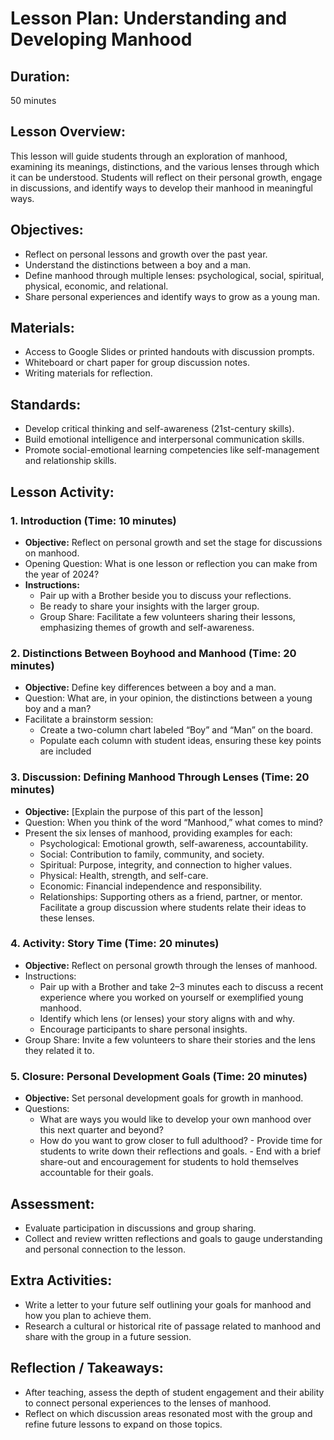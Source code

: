 # Lesson Plan: Understanding and Developing Manhood

## **Duration:**
50 minutes

## **Lesson Overview:**
This lesson will guide students through an exploration of manhood, examining its meanings, distinctions, and the various lenses through which it can be understood. Students will reflect on their personal growth, engage in discussions, and identify ways to develop their manhood in meaningful ways.

## **Objectives:**
- Reflect on personal lessons and growth over the past year.
- Understand the distinctions between a boy and a man.
- Define manhood through multiple lenses: psychological, social, spiritual, physical, economic, and relational.
- Share personal experiences and identify ways to grow as a young man.

## **Materials:**
- Access to Google Slides or printed handouts with discussion prompts.
- Whiteboard or chart paper for group discussion notes.
- Writing materials for reflection.

## **Standards:**
- Develop critical thinking and self-awareness (21st-century skills).
- Build emotional intelligence and interpersonal communication skills.
- Promote social-emotional learning competencies like self-management and relationship skills.


## **Lesson Activity:**

### 1. **Introduction (Time: 10 minutes)**
   - **Objective:** Reflect on personal growth and set the stage for discussions on manhood.
   - Opening Question: What is one lesson or reflection you can make from the year of 2024?
   - **Instructions:**
     - Pair up with a Brother beside you to discuss your reflections.
     - Be ready to share your insights with the larger group.
     - Group Share: Facilitate a few volunteers sharing their lessons, emphasizing themes of growth and self-awareness.

### 2. **Distinctions Between Boyhood and Manhood (Time: 20 minutes)**
   - **Objective:** Define key differences between a boy and a man.
   - Question: What are, in your opinion, the distinctions between a young boy and a man?
   - Facilitate a brainstorm session:
      - Create a two-column chart labeled “Boy” and “Man” on the board.
      - Populate each column with student ideas, ensuring these key points are included

### 3. **Discussion: Defining Manhood Through Lenses (Time: 20 minutes)**
   - **Objective:** [Explain the purpose of this part of the lesson]
   - Question: When you think of the word “Manhood,” what comes to mind?
   - Present the six lenses of manhood, providing examples for each:
        - Psychological: Emotional growth, self-awareness, accountability.
        - Social: Contribution to family, community, and society.
        - Spiritual: Purpose, integrity, and connection to higher values.
        - Physical: Health, strength, and self-care.
        - Economic: Financial independence and responsibility.
        - Relationships: Supporting others as a friend, partner, or mentor.
    Facilitate a group discussion where students relate their ideas to these lenses.

### 4. **Activity: Story Time (Time: 20 minutes)**
   - **Objective:** Reflect on personal growth through the lenses of manhood.
   - Instructions: 
     - Pair up with a Brother and take 2–3 minutes each to discuss a recent experience where you worked on yourself or exemplified young manhood.
     - Identify which lens (or lenses) your story aligns with and why.
     - Encourage participants to share personal insights.
   - Group Share: Invite a few volunteers to share their stories and the lens they related it to.

### 5. **Closure: Personal Development Goals (Time: 20 minutes)**
   - **Objective:** Set personal development goals for growth in manhood.
   - Questions:
      - What are ways you would like to develop your own manhood over this next quarter and beyond?
      - How do you want to grow closer to full adulthood?
    - Provide time for students to write down their reflections and goals.
    - End with a brief share-out and encouragement for students to hold themselves accountable for their goals.

## **Assessment:**
   - Evaluate participation in discussions and group sharing.
   - Collect and review written reflections and goals to gauge understanding and personal connection to the lesson.

## **Extra Activities:**
   - Write a letter to your future self outlining your goals for manhood and how you plan to achieve them.
   - Research a cultural or historical rite of passage related to manhood and share with the group in a future session.

## **Reflection / Takeaways:**
   - After teaching, assess the depth of student engagement and their ability to connect personal experiences to the lenses of manhood.
   - Reflect on which discussion areas resonated most with the group and refine future lessons to expand on those topics.